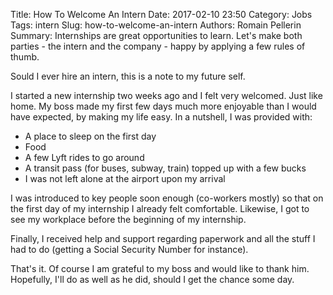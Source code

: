 Title: How To Welcome An Intern
Date: 2017-02-10 23:50
Category: Jobs
Tags: intern
Slug: how-to-welcome-an-intern
Authors: Romain Pellerin
Summary: Internships are great opportunities to learn. Let's make both parties - the intern and the company - happy by applying a few rules of thumb.

Sould I ever hire an intern, this is a note to my future self.

I started a new internship two weeks ago and I felt very welcomed. Just like home. My boss made my first few days much more enjoyable than I would have expected, by making my life easy. In a nutshell, I was provided with:

- A place to sleep on the first day
- Food
- A few Lyft rides to go around
- A transit pass (for buses, subway, train) topped up with a few bucks
- I was not left alone at the airport upon my arrival

I was introduced to key people soon enough (co-workers mostly) so that on the first day of my internship I already felt comfortable. Likewise, I got to see my workplace before the beginning of my internship.

Finally, I received help and support regarding paperwork and all the stuff I had to do (getting a Social Security Number for instance).

That's it. Of course I am grateful to my boss and would like to thank him. Hopefully, I'll do as well as he did, should I get the chance some day.
